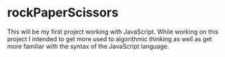 # rockPaperScissors

This will be my first project working with JavaScript. While working on this project I intended to get more used to algorithmic thinking as well as get more familiar with the syntax of the JavaScript language.